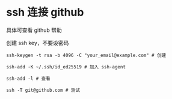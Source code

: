# ssh 连接 github

具体可查看 github 帮助

创建 ssh key，不要设密码

```shell
ssh-keygen -t rsa -b 4096 -C "your_email@example.com" # 创建

ssh-add -K ~/.ssh/id_ed25519 # 加入 ssh-agent

ssh-add -l # 查看

ssh -T git@github.com # 测试
```

